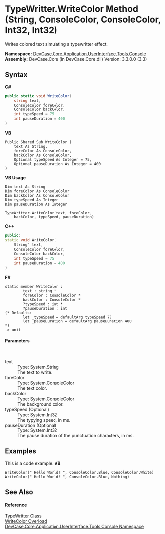 # TypeWritter.WriteColor Method (String, ConsoleColor, ConsoleColor, Int32, Int32)
 

Writes colored text simulating a typewritter effect.

**Namespace:**&nbsp;<a href="N_DevCase_Core_Application_UserInterface_Tools_Console">DevCase.Core.Application.UserInterface.Tools.Console</a><br />**Assembly:**&nbsp;DevCase.Core (in DevCase.Core.dll) Version: 3.3.0.0 (3.3)

## Syntax

**C#**<br />
``` C#
public static void WriteColor(
	string text,
	ConsoleColor foreColor,
	ConsoleColor backColor,
	int typeSpeed = 75,
	int pauseDuration = 400
)
```

**VB**<br />
``` VB
Public Shared Sub WriteColor ( 
	text As String,
	foreColor As ConsoleColor,
	backColor As ConsoleColor,
	Optional typeSpeed As Integer = 75,
	Optional pauseDuration As Integer = 400
)
```

**VB Usage**<br />
``` VB Usage
Dim text As String
Dim foreColor As ConsoleColor
Dim backColor As ConsoleColor
Dim typeSpeed As Integer
Dim pauseDuration As Integer

TypeWritter.WriteColor(text, foreColor, 
	backColor, typeSpeed, pauseDuration)
```

**C++**<br />
``` C++
public:
static void WriteColor(
	String^ text, 
	ConsoleColor foreColor, 
	ConsoleColor backColor, 
	int typeSpeed = 75, 
	int pauseDuration = 400
)
```

**F#**<br />
``` F#
static member WriteColor : 
        text : string * 
        foreColor : ConsoleColor * 
        backColor : ConsoleColor * 
        ?typeSpeed : int * 
        ?pauseDuration : int 
(* Defaults:
        let _typeSpeed = defaultArg typeSpeed 75
        let _pauseDuration = defaultArg pauseDuration 400
*)
-> unit 

```


#### Parameters
&nbsp;<dl><dt>text</dt><dd>Type: System.String<br />The text to write.</dd><dt>foreColor</dt><dd>Type: System.ConsoleColor<br />The text color.</dd><dt>backColor</dt><dd>Type: System.ConsoleColor<br />The background color.</dd><dt>typeSpeed (Optional)</dt><dd>Type: System.Int32<br />The typying speed, in ms.</dd><dt>pauseDuration (Optional)</dt><dd>Type: System.Int32<br />The pause duration of the punctuation characters, in ms.</dd></dl>

## Examples
This is a code example. 
**VB**<br />
``` VB
WriteColor(" Hello World! ", ConsoleColor.Blue, ConsoleColor.White)
WriteColor(" Hello World! ", ConsoleColor.Blue, Nothing)
```


## See Also


#### Reference
<a href="T_DevCase_Core_Application_UserInterface_Tools_Console_TypeWritter">TypeWritter Class</a><br /><a href="Overload_DevCase_Core_Application_UserInterface_Tools_Console_TypeWritter_WriteColor">WriteColor Overload</a><br /><a href="N_DevCase_Core_Application_UserInterface_Tools_Console">DevCase.Core.Application.UserInterface.Tools.Console Namespace</a><br />